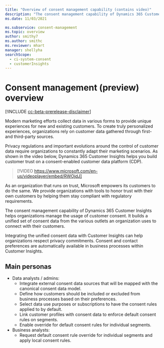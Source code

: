 ```yaml
---
title: "Overview of consent management capability (contains video)"
description: "The consent management capability of Dynamics 365 Customer Insights gives organizations the tools to stay compliant with regulatory requirements."
ms.date: 11/03/2021

ms.subservice: consent-management
ms.topic: overview
author: smithy7
ms.author: smithc
ms.reviewer: mhart
manager: shellyha
searchScope: 
  - ci-system-consent
  - customerInsights
---
```


# Consent management (preview) overview

[!INCLUDE [cc-beta-prerelease-disclaimer](includes/cc-beta-prerelease-disclaimer.md)]

Modern marketing efforts collect data in various forms to provide unique experiences for new and existing customers. To create truly personalized experiences, organizations rely on customer data gathered through first- and third-party sources. 

Privacy regulations and important evolutions around the control of customer data require organizations to constantly adapt their marketing scenarios. As shown in the video below, Dynamics 365 Customer Insights helps you build customer trust on a consent-enabled customer data platform (CDP).


> [!VIDEO https://www.microsoft.com/en-us/videoplayer/embed/RWOjdJ]

As an organization that runs on trust, Microsoft empowers its customers to do the same. We provide organizations with tools to honor trust with their own customers by helping them stay compliant with regulatory requirements. 

The consent management capability of Dynamics 365 Customer Insights helps organizations manage the usage of customer consent. It builds a unified set of consent data from the various outlets an organization uses to connect with their customers. 

Integrating the unified consent data with Customer Insights can help organizations respect privacy commitments. Consent and contact preferences are automatically available in business processes within Customer Insights.

## Main personas

- Data analysts / admins:
    - Integrate external consent data sources that will be mapped with the canonical consent data model.
    - Define how customers should be included or excluded from business processes based on their preferences.
    - Select data use purposes or subscriptions to have the consent rules applied to by default.
    - Link customer profiles with consent data to enforce default consent rules on segments.
    - Enable override for default consent rules for individual segments.
- Business analysts:
    - Request default consent rule override for individual segments and apply local consent rules.


